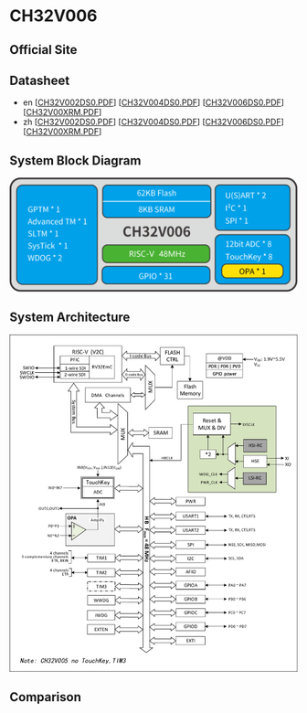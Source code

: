 # CH32V006

## Official Site

## Datasheet
- en [[CH32V002DS0.PDF](https://ch32-riscv-ug.github.io/CH32V006/datasheet_en/CH32V002DS0.PDF)] [[CH32V004DS0.PDF](https://ch32-riscv-ug.github.io/CH32V006/datasheet_en/CH32V004DS0.PDF)] [[CH32V006DS0.PDF](https://ch32-riscv-ug.github.io/CH32V006/datasheet_en/CH32V006DS0.PDF)] [[CH32V00XRM.PDF](https://ch32-riscv-ug.github.io/CH32V006/datasheet_en/CH32V00XRM.PDF)]
- zh [[CH32V002DS0.PDF](https://ch32-riscv-ug.github.io/CH32V006/datasheet_zh/CH32V002DS0.PDF)] [[CH32V004DS0.PDF](https://ch32-riscv-ug.github.io/CH32V006/datasheet_zh/CH32V004DS0.PDF)] [[CH32V006DS0.PDF](https://ch32-riscv-ug.github.io/CH32V006/datasheet_zh/CH32V006DS0.PDF)] [[CH32V00XRM.PDF](https://ch32-riscv-ug.github.io/CH32V006/datasheet_zh/CH32V00XRM.PDF)]

## System Block Diagram
<img src="image/system_CH32V006.png" />

## System Architecture
<img src="image/architecture_CH32V005_006.png" />

## Comparison
